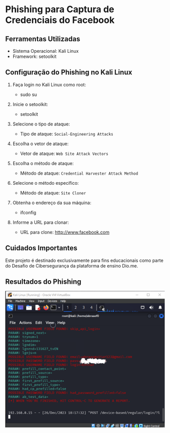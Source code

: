 # Phishing para Captura de Credenciais do Facebook

## Ferramentas Utilizadas

- Sistema Operacional: Kali Linux
- Framework: setoolkit

## Configuração do Phishing no Kali Linux

1. Faça login no Kali Linux como root: 
    
   - sudo su
    

2. Inicie o setoolkit:
    
   - setoolkit
   

3. Selecione o tipo de ataque:
   - Tipo de ataque: `Social-Engineering Attacks`

4. Escolha o vetor de ataque:
   - Vetor de ataque: `Web Site Attack Vectors`

5. Escolha o método de ataque:
   - Método de ataque: `Credential Harvester Attack Method`

6. Selecione o método específico:
   - Método de ataque: `Site Cloner`

7. Obtenha o endereço da sua máquina:
   
   - ifconfig
    

8. Informe a URL para clonar:
   - URL para clone: http://www.facebook.com

## Cuidados Importantes

Este projeto é destinado exclusivamente para fins educacionais como parte do Desafio de Cibersegurança da plataforma de ensino Dio.me.

## Resultados do Phishing

![Captura de Tela do Phishing](./phishingtest.png "Título Opcional")

